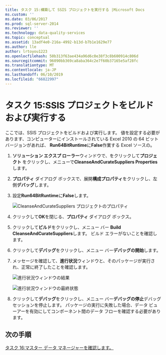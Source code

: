```yaml
---
title: タスク 15:構築して SSIS プロジェクトを実行する |Microsoft Docs
ms.custom: ''
ms.date: 03/06/2017
ms.prod: sql-server-2014
ms.reviewer: ''
ms.technology: data-quality-services
ms.topic: conceptual
ms.assetid: 13adf4e0-216a-4992-b13d-b7b1e1629e77
ms.author: lle
author: lrtoyou1223
ms.openlocfilehash: 50b313f63ae434a96d6c0e38f3c8b600914c806d
ms.sourcegitcommit: 96090bb369ca8aba364c2e7f60b37165e5af28fc
ms.translationtype: MT
ms.contentlocale: ja-JP
ms.lasthandoff: 06/10/2019
ms.locfileid: "66822997"
---
```

# <a name="task-15-building-and-running-the-ssis-project"></a>タスク 15:SSIS プロジェクトをビルドおよび実行する

  ここでは、SSIS プロジェクトをビルドおよび実行します。 値を設定する必要があります、コンピューターにインストールされている Excel 2010 の 64 ビット バージョンがあれば、 **Run64BitRuntime**に**False**作業する Excel ソースの。  
  
1.  **ソリューション エクスプ ローラー**ウィンドウで、をクリックして**プロジェクト** をクリックし、メニューで**CleanseAndCurateSuppliers Properties**します。  
  
2.  **プロパティ** ダイアログ ボックスで、展開**構成プロパティ**をクリックし、左側**デバッグ**します。  
  
3.  設定**Run64BitRuntime**に**False**します。  
  
     ![CleanseAndCurateSuppliers プロジェクトのプロパティ](../../2014/tutorials/media/et-buildingandrunningthessisproject-01.jpg "CleanseAndCurateSuppliers プロジェクトのプロパティ")  
  
4.  クリックして**OK**を閉じる、**プロパティ** ダイアログ ボックス。  
  
5.  クリックして**ビルド**をクリックし、メニュー バー **Build CleanseAndCurateSuppliers**します。 ビルド エラーがないことを確認します。  
  
6.  クリックして**デバッグ**をクリックし、メニュー バー**デバッグの開始**します。  
  
7.  メッセージを確認して、**進行状況**ウィンドウと、そのパッケージが実行され、正常に終了したことを確認します。  
  
     ![進行状況ウィンドウの結果](../../2014/tutorials/media/et-buildingandrunningthessisproject-02.jpg "進行状況ウィンドウの結果")  
  
     ![進行状況ウィンドウの最終状態](../../2014/tutorials/media/et-buildingandrunningthessisproject-03.jpg "進行状況ウィンドウの最終状態")  
  
8.  クリックして**デバッグ**をクリックし、メニュー バー**デバッグの停止**デバッグ セッションを停止します。 パッケージの実行に失敗した場合、データ ビューアーを有効にしてコンポーネント間のデータ フローを確認する必要があります。  
  
## <a name="next-step"></a>次の手順  
 [タスク 16:マスター データ マネージャーを確認します。](../../2014/tutorials/task-16-verifying-with-master-data-manager.md)  
  
  
